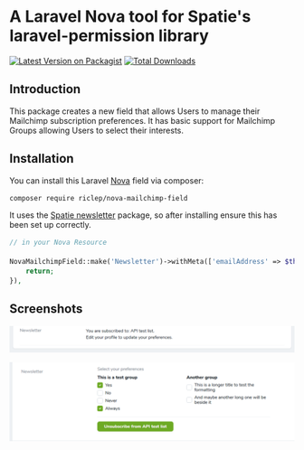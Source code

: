 # A Laravel Nova tool for Spatie's laravel-permission library

[![Latest Version on Packagist](https://img.shields.io/packagist/v/riclep/nova-mailchimp-field.svg?style=flat-square)](https://packagist.org/packages/riclep/nova-mailchimp-field)
[![Total Downloads](https://img.shields.io/packagist/dt/riclep/nova-mailchimp-field.svg?style=flat-square)](https://packagist.org/packages/riclep/nova-mailchimp-field)


## Introduction

This package creates a new field that allows Users to manage their Mailchimp subscription preferences. It has basic support for Mailchimp Groups allowing Users to select their interests.

## Installation

You can install this Laravel [Nova](https://nova.laravel.com) field via composer:

```bash
composer require riclep/nova-mailchimp-field
```

It uses the [Spatie newsletter](https://github.com/spatie/laravel-newsletter) package, so after installing ensure this has been set up correctly.



```php
// in your Nova Resource

NovaMailchimpField::make('Newsletter')->withMeta(['emailAddress' => $this->email])->fillUsing(function() {
	return;
}),
```

## Screenshots

![alt text](docs/detail-view.png)

![alt text](docs/edit-view.png)